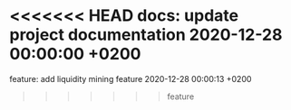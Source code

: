 <<<<<<< HEAD
docs: update project documentation 2020-12-28 00:00:00 +0200
=======
feature: add liquidity mining feature 2020-12-28 00:00:13 +0200
>>>>>>> feature
